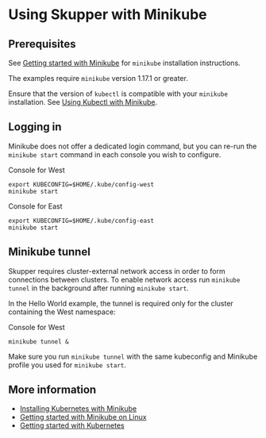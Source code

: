# Using Skupper with Minikube

## Prerequisites

See [Getting started with
Minikube](https://minikube.sigs.k8s.io/docs/start) for `minikube`
installation instructions.

The examples require `minikube` version 1.17.1 or greater.

Ensure that the version of `kubectl` is compatible with your
`minikube` installation.  See [Using Kubectl with
Minikube](https://minikube.sigs.k8s.io/docs/handbook/kubectl).

## Logging in

Minikube does not offer a dedicated login command, but you can re-run
the `minikube start` command in each console you wish to configure.

<div class="code-label session-2">Console for West</div>

    export KUBECONFIG=$HOME/.kube/config-west
    minikube start

<div class="code-label session-1">Console for East</div>

    export KUBECONFIG=$HOME/.kube/config-east
    minikube start

## Minikube tunnel

Skupper requires cluster-external network access in order to form
connections between clusters.  To enable network access run `minikube
tunnel` in the background after running `minikube start`.

In the Hello World example, the tunnel is required only for the
cluster containing the West namespace:

<div class="code-label session-2">Console for West</div>

    minikube tunnel &

Make sure you run `minikube tunnel` with the same kubeconfig and
Minikube profile you used for `minikube start`.

## More information

* [Installing Kubernetes with Minikube](https://kubernetes.io/docs/setup/learning-environment/minikube/)
* [Getting started with Minikube on Linux](https://opensource.com/article/18/10/getting-started-minikube)
* [Getting started with Kubernetes](https://kubernetes.io/docs/setup)

